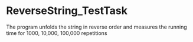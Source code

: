 # ReverseString_TestTask
The program unfolds the string in reverse order and measures the running time for 1000, 10,000, 100,000 repetitions
